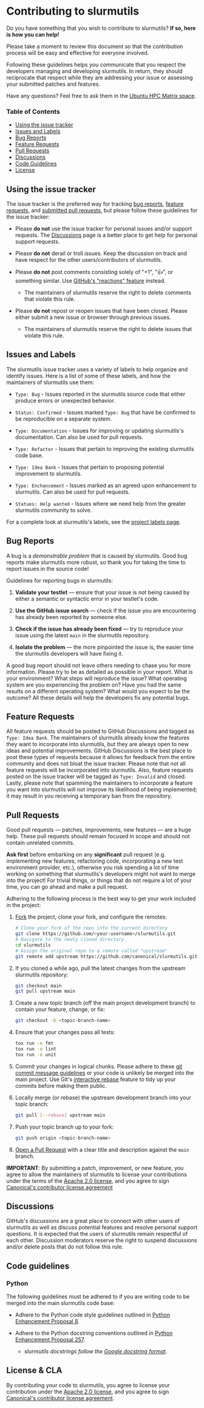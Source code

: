 # Contributing to slurmutils

Do you have something that you wish to contribute to slurmutils? **If so, here is how you can help!**

Please take a moment to review this document so that the contribution process will be easy and effective for everyone
involved.

Following these guidelines helps you communicate that you respect the developers managing and developing slurmutils. 
In return, they should reciprocate that respect while they are addressing your issue or assessing your submitted 
patches and features.

Have any questions? Feel free to ask them in the [Ubuntu HPC Matrix space](https://matrix.to/#/#ubuntu-hpc:matrix.org).

### Table of Contents

* [Using the issue tracker](#using-the-issue-tracker)
* [Issues and Labels](#issues-and-labels)
* [Bug Reports](#bug-reports)
* [Feature Requests](#feature-requests)
* [Pull Requests](#pull-requests)
* [Discussions](#discussions)
* [Code Guidelines](#code-guidelines)
* [License](#license--cla)

## Using the issue tracker

The issue tracker is the preferred way for tracking [bug reports](#bug-reports), [feature requests](#feature-requests),
and [submitted pull requests](#pull-requests), but please follow these guidelines for the issue tracker:

* Please **do not** use the issue tracker for personal issues and/or support requests. 
The [Discussions](#discussions) page is a better place to get help for personal support requests.

* Please **do not** derail or troll issues. Keep the discussion on track and have respect for the other 
users/contributors of slurmutils.

* Please **do not** post comments consisting solely of "+1", ":thumbsup:", or something similar. 
Use [GitHub's "reactions" feature](https://blog.github.com/2016-03-10-add-reactions-to-pull-requests-issues-and-comments/) 
instead.
  * The maintainers of slurmutils reserve the right to delete comments that violate this rule.

* Please **do not** repost or reopen issues that have been closed. Please either 
submit a new issue or browser through previous issues.
  * The maintainers of slurmutils reserve the right to delete issues that violate this rule.

## Issues and Labels

The slurmutils issue tracker uses a variety of labels to help organize and identify issues. 
Here is a list of some of these labels, and how the maintainers of slurmutils use them:

* `Type: Bug` - Issues reported in the slurmutils source code that either produce errors or unexpected behavior.

* `Status: Confirmed` - Issues marked `Type: Bug` that have be confirmed to be reproducible on a separate system.

* `Type: Documentation` - Issues for improving or updating slurmutils's documentation. 
Can also be used for pull requests.

* `Type: Refactor` - Issues that pertain to improving the existing slurmutils code base.

* `Type: Idea Bank` - Issues that pertain to proposing potential improvement to slurmutils.

* `Type: Enchancement` - Issues marked as an agreed upon enhancement to slurmutils. Can also be used for pull requests.

* `Statues: Help wanted` - Issues where we need help from the greater slurmutils community to solve.

For a complete look at slurmutils's labels, see the 
[project labels page](https://github.com/canonical/slurmutils/labels).

## Bug Reports

A bug is a *demonstrable problem* that is caused by slurmutils. Good bug reports make slurmutils more robust, so thank 
you for taking the time to report issues in the source code!

Guidelines for reporting bugs in slurmutils:

1. __Validate your testlet__ &mdash; ensure that your issue is not being caused by either a semantic or syntactic 
error in your testlet's code.

2. __Use the GitHub issue search__ &mdash; check if the issue you are encountering has already been reported by 
someone else.

3. __Check if the issue has already been fixed__ &mdash; try to reproduce your issue using the latest `main` 
in the slurmutils repository.

4. **Isolate the problem** &mdash; the more pinpointed the issue is, the easier time the slurmutils developers 
will have fixing it.

A good bug report should not leave others needing to chase you for more information. 
Please try to be as detailed as possible in your report. What is your environment? What steps will reproduce the issue? 
What operating system are you experiencing the problem on? Have you had the same results on a different 
operating system? What would you expect to be the outcome? All these details will help the developers fix any 
potential bugs.

## Feature Requests

All feature requests should be posted to GitHub Discussions and tagged as `Type: Idea Bank`. The maintainers of
slurmutils already know the features they want to incorporate into slurmutils, but they are always open to 
new ideas and potential improvements. GitHub Discussions is the best place to post these types of requests 
because it allows for feedback from the entire community and does not bloat the issue tracker. Please note that not 
all feature requests will be incorporated into slurmutils. Also, feature requests posted on the issue tracker 
will be tagged as `Type: Invalid` and closed. Lastly, please note that spamming the maintainers to incorporate a
feature you want into slurmutils will not improve its likelihood of being implemented; it may result in you receiving
a temporary ban from the repository.

## Pull Requests

Good pull requests &mdash; patches, improvements, new features &mdash; are a huge help. These pull requests should 
remain focused in scope and should not contain unrelated commits.

__Ask first__ before embarking on any __significant__ pull request (e.g. implementing new features, refactoring code, 
incorporating a new test environment provider, etc.), otherwise you risk spending a lot of time working on something 
that slurmutils's developers might not want to merge into the project! For trivial things, or things that do not require 
a lot of your time, you can go ahead and make a pull request.

Adhering to the following process is the best way to get your work
included in the project:

1. [Fork](https://help.github.com/articles/fork-a-repo/) the project, clone your fork,
   and configure the remotes:

   ```bash
   # Clone your fork of the repo into the current directory
   git clone https://github.com/<your-username>/slurmutils.git
   # Navigate to the newly cloned directory
   cd slurmutils
   # Assign the original repo to a remote called "upstream"
   git remote add upstream https://github.com/canonical/slurmutils.git
   ```

2. If you cloned a while ago, pull the latest changes from the upstream slurmutils repository:

   ```bash
   git checkout main
   git pull upstream main
   ```

3. Create a new topic branch (off the main project development branch) to
   contain your feature, change, or fix:

   ```bash
   git checkout -b <topic-branch-name>
   ```

4. Ensure that your changes pass all tests:

    ```bash
    tox run -e fmt
    tox run -e lint
    tox run -e unit
    ```

5. Commit your changes in logical chunks. Please adhere to these [git commit
   message guidelines](https://tbaggery.com/2008/04/19/a-note-about-git-commit-messages.html)
   or your code is unlikely be merged into the main project. Use Git's
   [interactive rebase](https://help.github.com/articles/about-git-rebase/)
   feature to tidy up your commits before making them public.

6. Locally merge (or rebase) the upstream development branch into your topic branch:

   ```bash
   git pull [--rebase] upstream main
   ```

7. Push your topic branch up to your fork:

   ```bash
   git push origin <topic-branch-name>
   ```

8. [Open a Pull Request](https://help.github.com/articles/about-pull-requests/)
    with a clear title and description against the `main` branch.

**IMPORTANT**: By submitting a patch, improvement, or new feature, you agree to allow the maintainers of slurmutils to 
license your contributions under the terms of the [Apache 2.0 license](./LICENSE), and you agree to sign
[Canonical's contributor license agreement](https://ubuntu.com/legal/contributors)

## Discussions

GitHub's discussions are a great place to connect with other users of slurmutils as well as discuss potential 
features and resolve personal support questions. It is expected that the users of slurmutils remain respectful of 
each other. Discussion moderators reserve the right to suspend discussions and/or delete posts that do not follow 
this rule.

## Code guidelines

### Python

The following guidelines must be adhered to if you are writing code to be merged into the main slurmutils code base:

* Adhere to the Python code style guidelines outlined in [Python Enhancement Proposal 8](https://pep8.org/).

* Adhere to the Python docstring conventions outlined in 
[Python Enhancement Proposal 257](https://www.python.org/dev/peps/pep-0257/).
  * *slurmutils docstrings follow the 
  [Google docstring format](https://github.com/google/styleguide/blob/gh-pages/pyguide.md#38-comments-and-docstrings)*.

## License & CLA

By contributing your code to slurmutils, you agree to license your contribution under the 
[Apache 2.0 license](https://www.apache.org/licenses/LICENSE-2.0.html), and you agree to
sign [Canonical's contributor license agreement](https://ubuntu.com/legal/contributors).
